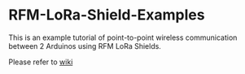 # RFM-LoRa-Shield-Examples
This is an example tutorial of point-to-point wireless communication between 2 Arduinos using RFM LoRa Shields.

Please refer to [wiki](https://github.com/CytronTechnologies/RFM-LoRa-Shield-Examples/wiki)
